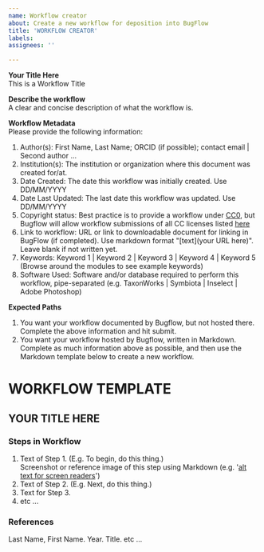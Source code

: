 ```yaml
---
name: Workflow creator
about: Create a new workflow for deposition into BugFlow
title: 'WORKFLOW CREATOR'
labels: 
assignees: ''

---
```

**Your Title Here**  
This is a Workflow Title  

**Describe the workflow**  
A clear and concise description of what the workflow is.  

**Workflow Metadata**  
Please provide the following information:
1. Author(s): First Name, Last Name; ORCID (if possible); contact email | Second author ...
2. Institution(s): The institution or organization where this document was created for/at.
3. Date Created: The date this workflow was initially created. Use DD/MM/YYYY
4. Date Last Updated: The last date this workflow was updated. Use DD/MM/YYYY
5. Copyright status: Best practice is to provide a workflow under [CC0](https://creativecommons.org/share-your-work/public-domain/cc0/), but Bugflow will allow workflow submissions of all CC licenses listed [here](https://creativecommons.org/about/cclicenses/)
6. Link to workflow: URL or link to downloadable document for linking in BugFlow (if completed). Use markdown format "[text](your URL here)". Leave blank if not written yet. 
7. Keywords: Keyword 1 | Keyword 2 | Keyword 3 | Keyword 4 | Keyword 5 (Browse around the modules to see example keywords)
8. Software Used: Software and/or database required to perform this workflow, pipe-separated (e.g. TaxonWorks | Symbiota | Inselect | Adobe Photoshop)

**Expected Paths**
1) You want your workflow documented by Bugflow, but not hosted there. Complete the above information and hit submit. 
2) You want your workflow hosted by Bugflow, written in Markdown. Complete as much information above as possible, and then use the Markdown template below to create a new workflow. 

# WORKFLOW TEMPLATE
## YOUR TITLE HERE

### Steps in Workflow 
1. Text of Step 1. (E.g. To begin, do this thing.)   
Screenshot or reference image of this step using Markdown (e.g. '[alt text for screen readers](/path/to/image.png "Text to show on mouseover")')
2. Text of Step 2. (E.g. Next, do this thing.)
3. Text for Step 3.
4. etc ... 

### References
Last Name, First Name. Year. Title. etc ...
